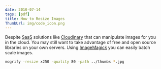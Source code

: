 ```yaml
---
date: 2010-07-14
tags: [pdf]
title: How to Resize Images
ThumbUrl: img/code_icon.png
---
```


Despite <abbr title="software as a service">SaaS</abbr> solutions like [Cloudinary](https://cloudinary.com/) that can manipulate images for you in the cloud. You may still want to take advantage of free and open source libraries on your own servers. Using [ImageMagick](https://imagemagick.org) you can easily batch scale images.

```bash
mogrify -resize x250 -quality 80 -path ../thumbs *.jpg
```